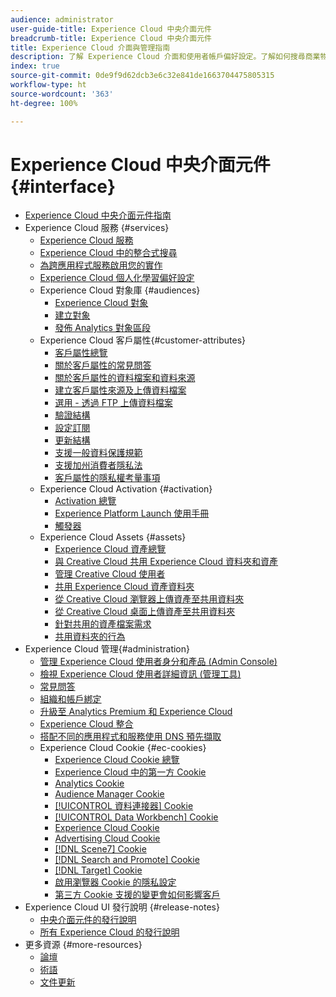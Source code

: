 ```yaml
---
audience: administrator
user-guide-title: Experience Cloud 中央介面元件
breadcrumb-title: Experience Cloud 中央介面元件
title: Experience Cloud 介面與管理指南
description: 了解 Experience Cloud 介面和使用者帳戶偏好設定。了解如何搜尋商業物件，以及管理使用者和產品。設定客戶屬性、對象庫、Cookie，以及共用 Experience Cloud 資產。
index: true
source-git-commit: 0de9f9d62dcb3e6c32e841de1663704475805315
workflow-type: ht
source-wordcount: '363'
ht-degree: 100%

---
```



# Experience Cloud 中央介面元件 {#interface}

+ [Experience Cloud 中央介面元件指南](experience-cloud.md)
+ Experience Cloud 服務 {#services}
   + [Experience Cloud 服務](core-services-landing.md)
   + [Experience Cloud 中的整合式搜尋](search-experience-cloud.md)
   + [為跨應用程式服務啟用您的實作](core-services.md)
   + [Experience Cloud 個人化學習偏好設定](personalized-learning-preferences.md)
   + Experience Cloud 對象庫 {#audiences}
      + [Experience Cloud 對象](audience-library.md)
      + [建立對象](t-audience-create.md)
      + [發佈 Analytics 對象區段](t-publish-audience-segment.md)
   + Experience Cloud 客戶屬性{#customer-attributes}
      + [客戶屬性總覽](attributes.md)
      + [關於客戶屬性的常見問答](faq-crs.md)
      + [關於客戶屬性的資料檔案和資料來源](crs-data-file.md)
      + [建立客戶屬性來源及上傳資料檔案](t-crs-usecase.md)
      + [選用 - 透過 FTP 上傳資料檔案](t-upload-attributes-ftp.md)
      + [驗證結構](validate-schema.md)
      + [設定訂閱](subscription.md)
      + [更新結構](t-update-schema.md)
      + [支援一般資料保護規範](gdpr.md)
      + [支援加州消費者隱私法](ccpa.md)
      + [客戶屬性的隱私權考量事項](privacy-mac.md)
   + Experience Cloud Activation {#activation}
      + [Activation 總覽](activation.md)
      + [Experience Platform Launch 使用手冊](https://experienceleague.adobe.com/docs/experience-platform/tags/home.html?lang=zh-Hant)
      + [觸發器](triggers.md)
   + Experience Cloud Assets {#assets}
      + [Experience Cloud 資產總覽](experience-cloud-assets.md)
      + [與 Creative Cloud 共用 Experience Cloud 資料夾和資產](creative-cloud.md)
      + [管理 Creative Cloud 使用者](t-admin-add-cc-user.md)
      + [共用 Experience Cloud 資產資料夾](t-share-creative-cloud.md)
      + [從 Creative Cloud 瀏覽器上傳資產至共用資料夾](t-upload-asset-cc.md)
      + [從 Creative Cloud 桌面上傳資產至共用資料夾](t-cc-asset-upload-thor.md)
      + [針對共用的資產檔案需求](assets-file-reqs.md)
      + [共用資料夾的行為](asset-behavior.md)
+ Experience Cloud 管理{#administration}
   + [管理 Experience Cloud 使用者身分和產品 (Admin Console)](admin-getting-started.md)
   + [檢視 Experience Cloud 使用者詳細資訊 (管理工具)](admin-tool-experience-cloud.md)
   + [常見問答](faq.md)
   + [組織和帳戶綁定](organizations.md)
   + [升級至 Analytics Premium 和 Experience Cloud](upgrade-to-analytics-premium.md)
   + [Experience Cloud 整合](marketing-cloud-integrations.md)
   + [搭配不同的應用程式和服務使用 DNS 預先擷取](dns-prefetch.md)
   + Experience Cloud Cookie {#ec-cookies}
      + [Experience Cloud Cookie 總覽](cookies-privacy.md)
      + [Experience Cloud 中的第一方 Cookie](cookies-first-party.md)
      + [Analytics Cookie](cookies-analytics.md)
      + [Audience Manager Cookie](cookies-am.md)
      + [[!UICONTROL 資料連接器] Cookie](cookies-dc.md)
      + [[!UICONTROL Data Workbench] Cookie](cookies-insight.md)
      + [Experience Cloud Cookie](cookies-mc.md)
      + [Advertising Cloud Cookie](cookies-advertising-cloud.md)
      + [[!DNL Scene7] Cookie](cookies-s7.md)
      + [[!DNL Search and Promote] Cookie](cookies-snp.md)
      + [[!DNL Target] Cookie](cookies-target.md)
      + [啟用瀏覽器 Cookie 的隱私設定](browser-cookie-settings.md)
      + [第三方 Cookie 支援的變更會如何影響客戶](cookies-thirdparty.md)
+ Experience Cloud UI 發行說明 {#release-notes}
   + [中央介面元件的發行說明](release-notes.md)
   + [所有 Experience Cloud 的發行說明](https://experienceleague.adobe.com/docs/release-notes/experience-cloud/current.html?lang=zh-Hant)
+ 更多資源 {#more-resources}
   + [論壇](https://experienceleaguecommunities.adobe.com/)
   + [術語](terms.md)
   + [文件更新](doc-updates.md)
